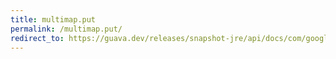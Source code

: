 ```yaml
---
title: multimap.put
permalink: /multimap.put/
redirect_to: https://guava.dev/releases/snapshot-jre/api/docs/com/google/common/collect/Multimap.html#put-K-V-
---
```

